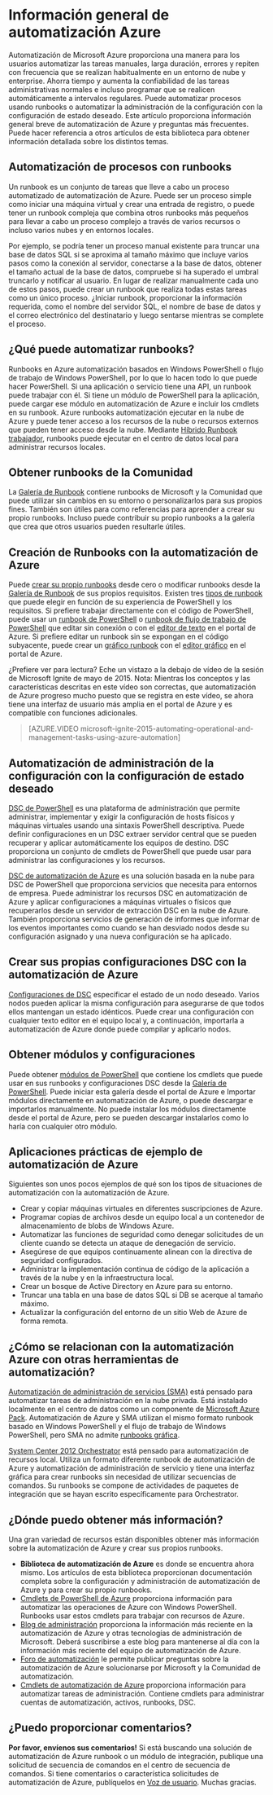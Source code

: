 <properties
    pageTitle="¿Qué es la automatización de Azure | Microsoft Azure"
    description="Obtenga información sobre qué valor proporciona automatización de Azure y obtenga respuestas a preguntas comunes para que puede empezar a crear, usar runbooks y DSC de automatización de Azure."
    services="automation"
    documentationCenter=""
    authors="mgoedtel"
    manager="jwhit"
    editor=""
    keywords="¿Qué es la automatización, automatización de azure, ejemplos de automatización de azure"/>
<tags
    ms.service="automation"
    ms.workload="tbd"
    ms.tgt_pltfrm="na"
    ms.devlang="na"
    ms.topic="get-started-article" 
    ms.date="05/10/2016"
    ms.author="magoedte;bwren"/>

# <a name="azure-automation-overview"></a>Información general de automatización Azure

Automatización de Microsoft Azure proporciona una manera para los usuarios automatizar las tareas manuales, larga duración, errores y repiten con frecuencia que se realizan habitualmente en un entorno de nube y enterprise. Ahorra tiempo y aumenta la confiabilidad de las tareas administrativas normales e incluso programar que se realicen automáticamente a intervalos regulares. Puede automatizar procesos usando runbooks o automatizar la administración de la configuración con la configuración de estado deseado. Este artículo proporciona información general breve de automatización de Azure y preguntas más frecuentes. Puede hacer referencia a otros artículos de esta biblioteca para obtener información detallada sobre los distintos temas.


## <a name="automating-processes-with-runbooks"></a>Automatización de procesos con runbooks

Un runbook es un conjunto de tareas que lleve a cabo un proceso automatizado de automatización de Azure. Puede ser un proceso simple como iniciar una máquina virtual y crear una entrada de registro, o puede tener un runbook compleja que combina otros runbooks más pequeños para llevar a cabo un proceso complejo a través de varios recursos o incluso varios nubes y en entornos locales.  

Por ejemplo, se podría tener un proceso manual existente para truncar una base de datos SQL si se aproxima al tamaño máximo que incluye varios pasos como la conexión al servidor, conectarse a la base de datos, obtener el tamaño actual de la base de datos, compruebe si ha superado el umbral truncarlo y notificar al usuario. En lugar de realizar manualmente cada uno de estos pasos, puede crear un runbook que realiza todas estas tareas como un único proceso. ¿Iniciar runbook, proporcionar la información requerida, como el nombre del servidor SQL, el nombre de base de datos y el correo electrónico del destinatario y luego sentarse mientras se complete el proceso. 


## <a name="what-can-runbooks-automate"></a>¿Qué puede automatizar runbooks?

Runbooks en Azure automatización basados en Windows PowerShell o flujo de trabajo de Windows PowerShell, por lo que lo hacen todo lo que puede hacer PowerShell. Si una aplicación o servicio tiene una API, un runbook puede trabajar con él. Si tiene un módulo de PowerShell para la aplicación, puede cargar ese módulo en automatización de Azure e incluir los cmdlets en su runbook. Azure runbooks automatización ejecutar en la nube de Azure y puede tener acceso a los recursos de la nube o recursos externos que pueden tener acceso desde la nube. Mediante [Híbrido Runbook trabajador](automation-hybrid-runbook-worker.md), runbooks puede ejecutar en el centro de datos local para administrar recursos locales. 


## <a name="getting-runbooks-from-the-community"></a>Obtener runbooks de la Comunidad

La [Galería de Runbook](automation-runbook-gallery.md#runbooks-in-runbook-gallery) contiene runbooks de Microsoft y la Comunidad que puede utilizar sin cambios en su entorno o personalizarlos para sus propios fines. También son útiles para como referencias para aprender a crear su propio runbooks. Incluso puede contribuir su propio runbooks a la galería que crea que otros usuarios pueden resultarle útiles. 


## <a name="creating-runbooks-with-azure-automation"></a>Creación de Runbooks con la automatización de Azure 

Puede [crear su propio runbooks](automation-creating-importing-runbook.md) desde cero o modificar runbooks desde la [Galería de Runbook](http://msdn.microsoft.com/library/azure/dn781422.aspx) de sus propios requisitos. Existen tres [tipos de runbook](automation-runbook-types.md) que puede elegir en función de su experiencia de PowerShell y los requisitos. Si prefiere trabajar directamente con el código de PowerShell, puede usar un [runbook de PowerShell](automation-runbook-types.md#powershell-runbooks) o [runbook de flujo de trabajo de PowerShell](automation-runbook-types.md#powershell-workflow-runbooks) que editar sin conexión o con el [editor de texto](http://msdn.microsoft.com/library/azure/dn879137.aspx) en el portal de Azure. Si prefiere editar un runbook sin se expongan en el código subyacente, puede crear un [gráfico runbook](automation-runbook-types.md#graphical-runbooks) con el [editor gráfico](automation-graphical-authoring-intro.md) en el portal de Azure. 

¿Prefiere ver para lectura? Eche un vistazo a la debajo de vídeo de la sesión de Microsoft Ignite de mayo de 2015. Nota: Mientras los conceptos y las características descritas en este vídeo son correctas, que automatización de Azure progreso mucho puesto que se registra en este vídeo, se ahora tiene una interfaz de usuario más amplia en el portal de Azure y es compatible con funciones adicionales.

> [AZURE.VIDEO microsoft-ignite-2015-automating-operational-and-management-tasks-using-azure-automation]


## <a name="automating-configuration-management-with-desired-state-configuration"></a>Automatización de administración de la configuración con la configuración de estado deseado 

[DSC de PowerShell](https://technet.microsoft.com/library/dn249912.aspx) es una plataforma de administración que permite administrar, implementar y exigir la configuración de hosts físicos y máquinas virtuales usando una sintaxis PowerShell descriptiva. Puede definir configuraciones en un DSC extraer servidor central que se pueden recuperar y aplicar automáticamente los equipos de destino. DSC proporciona un conjunto de cmdlets de PowerShell que puede usar para administrar las configuraciones y los recursos.  

[DSC de automatización de Azure](automation-dsc-overview.md) es una solución basada en la nube para DSC de PowerShell que proporciona servicios que necesita para entornos de empresa.  Puede administrar los recursos DSC en automatización de Azure y aplicar configuraciones a máquinas virtuales o físicos que recuperarlos desde un servidor de extracción DSC en la nube de Azure.  También proporciona servicios de generación de informes que informar de los eventos importantes como cuando se han desviado nodos desde su configuración asignado y una nueva configuración se ha aplicado. 


## <a name="creating-your-own-dsc-configurations-with-azure-automation"></a>Crear sus propias configuraciones DSC con la automatización de Azure

[Configuraciones de DSC](automation-dsc-overview.md#azure-automation-dsc-terms) especificar el estado de un nodo deseado.  Varios nodos pueden aplicar la misma configuración para asegurarse de que todos ellos mantengan un estado idénticos.  Puede crear una configuración con cualquier texto editor en el equipo local y, a continuación, importarla a automatización de Azure donde puede compilar y aplicarlo nodos.


## <a name="getting-modules-and-configurations"></a>Obtener módulos y configuraciones 

Puede obtener [módulos de PowerShell](automation-runbook-gallery.md#modules-in-powershell-gallery) que contiene los cmdlets que puede usar en sus runbooks y configuraciones DSC desde la [Galería de PowerShell](http://www.powershellgallery.com/). Puede iniciar esta galería desde el portal de Azure e Importar módulos directamente en automatización de Azure, o puede descargar e importarlos manualmente. No puede instalar los módulos directamente desde el portal de Azure, pero se pueden descargar instalarlos como lo haría con cualquier otro módulo. 


## <a name="example-practical-applications-of-azure-automation"></a>Aplicaciones prácticas de ejemplo de automatización de Azure 

Siguientes son unos pocos ejemplos de qué son los tipos de situaciones de automatización con la automatización de Azure. 

* Crear y copiar máquinas virtuales en diferentes suscripciones de Azure. 
* Programar copias de archivos desde un equipo local a un contenedor de almacenamiento de blobs de Windows Azure. 
* Automatizar las funciones de seguridad como denegar solicitudes de un cliente cuando se detecta un ataque de denegación de servicio. 
* Asegúrese de que equipos continuamente alinean con la directiva de seguridad configurados.
* Administrar la implementación continua de código de la aplicación a través de la nube y en la infraestructura local. 
* Crear un bosque de Active Directory en Azure para su entorno. 
* Truncar una tabla en una base de datos SQL si DB se acerque al tamaño máximo. 
* Actualizar la configuración del entorno de un sitio Web de Azure de forma remota. 


## <a name="how-does-azure-automation-relate-to-other-automation-tools"></a>¿Cómo se relacionan con la automatización Azure con otras herramientas de automatización?

[Automatización de administración de servicios (SMA)](http://technet.microsoft.com/library/dn469260.aspx) está pensado para automatizar tareas de administración en la nube privada. Está instalado localmente en el centro de datos como un componente de [Microsoft Azure Pack](https://www.microsoft.com/en-us/server-cloud/). Automatización de Azure y SMA utilizan el mismo formato runbook basado en Windows PowerShell y el flujo de trabajo de Windows PowerShell, pero SMA no admite [runbooks gráfica](automation-graphical-authoring-intro.md).  

[System Center 2012 Orchestrator](http://technet.microsoft.com/library/hh237242.aspx) está pensado para automatización de recursos local. Utiliza un formato diferente runbook de automatización de Azure y automatización de administración de servicio y tiene una interfaz gráfica para crear runbooks sin necesidad de utilizar secuencias de comandos. Su runbooks se compone de actividades de paquetes de integración que se hayan escrito específicamente para Orchestrator. 


## <a name="where-can-i-get-more-information"></a>¿Dónde puedo obtener más información? 

Una gran variedad de recursos están disponibles obtener más información sobre la automatización de Azure y crear sus propios runbooks. 

* **Biblioteca de automatización de Azure** es donde se encuentra ahora mismo. Los artículos de esta biblioteca proporcionan documentación completa sobre la configuración y administración de automatización de Azure y para crear su propio runbooks. 
* [Cmdlets de PowerShell de Azure](http://msdn.microsoft.com/library/jj156055.aspx) proporciona información para automatizar las operaciones de Azure con Windows PowerShell. Runbooks usar estos cmdlets para trabajar con recursos de Azure. 
* [Blog de administración](https://azure.microsoft.com/blog/tag/azure-automation/) proporciona la información más reciente en la automatización de Azure y otras tecnologías de administración de Microsoft. Deberá suscribirse a este blog para mantenerse al día con la información más reciente del equipo de automatización de Azure. 
* [Foro de automatización](http://go.microsoft.com/fwlink/p/?LinkId=390561) le permite publicar preguntas sobre la automatización de Azure solucionarse por Microsoft y la Comunidad de automatización. 
* [Cmdlets de automatización de Azure](https://msdn.microsoft.com/library/mt244122.aspx) proporciona información para automatizar tareas de administración. Contiene cmdlets para administrar cuentas de automatización, activos, runbooks, DSC.


## <a name="can-i-provide-feedback"></a>¿Puedo proporcionar comentarios? 

**Por favor, envíenos sus comentarios!** Si está buscando una solución de automatización de Azure runbook o un módulo de integración, publique una solicitud de secuencia de comandos en el centro de secuencia de comandos. Si tiene comentarios o característica solicitudes de automatización de Azure, publíquelos en [Voz de usuario](http://feedback.windowsazure.com/forums/34192--general-feedback). Muchas gracias. 



